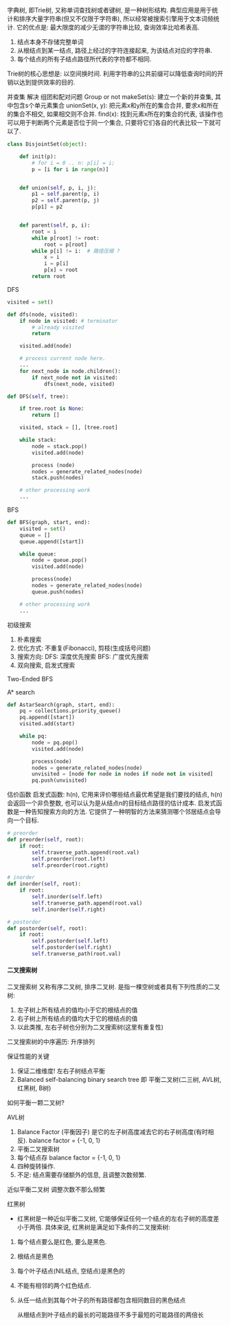 字典树, 即Trie树, 又称单词查找树或者键树, 是一种树形结构. 典型应用是用于统计和排序大量字符串(但又不仅限于字符串), 
所以经常被搜索引擎用于文本词频统计.
它的优点是: 最大限度的减少无谓的字符串比较, 查询效率比哈希表高.

1. 结点本身不存储完整单词
2. 从根结点到某一结点, 路径上经过的字符连接起来, 为该结点对应的字符串.
3. 每个结点的所有子结点路径所代表的字符都不相同.

Trie树的核心思想是: 以空间换时间.
利用字符串的公共前缀可以降低查询时间的开销以达到提供效率的目的.

并查集
解决 组团和配对问题 Group or not
makeSet(s): 建立一个新的并查集, 其中包含s个单元素集合
unionSet(x, y): 把元素x和y所在的集合合并, 要求x和所在的集合不相交, 如果相交则不合并.
find(x): 找到元素x所在的集合的代表, 该操作也可以用于判断两个元素是否位于同一个集合, 只要将它们各自的代表比较一下就可以了. 
```python
class DisjointSet(object):

    def init(p):
        # for i = 0 .. n: p[i] = i;
        p = [i for i in range(n)]


    def union(self, p, i, j):
        p1 = self.parent(p, i)
        p2 = self.parent(p, j)
        p[p1] = p2


    def parent(self, p, i):
        root = i
        while p[root] != root:
            root = p[root]
        while p[i] != i:  # 路径压缩 ?
            x = i
            i = p[i]
            p[x] = root
        return root
```

DFS
```python 递归
visited = set() 

def dfs(node, visited):
    if node in visited: # terminator
    	# already visited 
    	return 

	visited.add(node) 

	# process current node here. 
	...
	for next_node in node.children(): 
		if next_node not in visited: 
			dfs(next_node, visited)
```
```python 非递归
def DFS(self, tree): 

	if tree.root is None: 
		return [] 

	visited, stack = [], [tree.root]

	while stack: 
		node = stack.pop() 
		visited.add(node)

		process (node) 
		nodes = generate_related_nodes(node) 
		stack.push(nodes) 

	# other processing work 
	...
```

BFS
```python
def BFS(graph, start, end):
    visited = set()
	queue = [] 
	queue.append([start]) 

	while queue: 
		node = queue.pop() 
		visited.add(node)

		process(node) 
		nodes = generate_related_nodes(node) 
		queue.push(nodes)

	# other processing work 
	...
```

初级搜索
1. 朴素搜索
2. 优化方式: 不重复(Fibonacci), 剪枝(生成括号问题)
3. 搜索方向:
DFS: 深度优先搜索
BFS: 广度优先搜索
4. 双向搜索, 启发式搜索

Two-Ended BFS


A* search
```python
def AstarSearch(graph, start, end):
    pq = collections.priority_queue()
    pq.append([start])
    visited.add(start)

    while pq:
        node = pq.pop()
        visited.add(node)

        process(node)
        nodes = generate_related_nodes(node)
        unvisited = [node for node in nodes if node not in visited]
        pq.push(unvisited)
```

估价函数
启发式函数: h(n), 它用来评价哪些结点最优希望是我们要找的结点, h(n)会返回一个非负整数, 也可以认为是从结点n的目标结点路径的估计成本.
启发式函数是一种告知搜索方向的方法. 它提供了一种明智的方法来猜测哪个邻居结点会导向一个目标.


```python
# preorder
def preorder(self, root):
    if root:
        self.traverse_path.append(root.val)
        self.preorder(root.left)
        self.preorder(root.right)

# inorder
def inorder(self, root):
    if root:
        self.inorder(self.left)
        self.tranverse_path.append(root.val)
        self.inorder(self.right)

# postorder
def postorder(self, root):
    if root:
        self.postorder(self.left)
        self.postorder(self.right)
        self.tranverse_path(root.val)
```

#### 二叉搜索树
二叉搜索树 又称有序二叉树, 排序二叉树. 是指一棵空树或者具有下列性质的二叉树:
1. 左子树上所有结点的值均小于它的根结点的值
2. 右子树上所有结点的值均大于它的根结点的值
3. 以此类推, 左右子树也分别为二叉搜索树(这里有重复性)

二叉搜索树的中序遍历: 升序排列

保证性能的关键
1. 保证二维维度! 左右子树结点平衡
2. Balanced self-balancing binary search tree 即 平衡二叉树(二三树, AVL树, 红黑树, B树)

如何平衡一颗二叉树?

AVL树
1. Balance Factor (平衡因子)
是它的左子树高度减去它的右子树高度(有时相反). balance factor = {-1, 0, 1}
2. 平衡二叉搜索树
3. 每个结点存 balance factor = {-1, 0, 1}
4. 四种旋转操作.
5. 不足: 结点需要存储额外的信息, 且调整次数频繁.

近似平衡二叉树 调整次数不那么频繁

红黑树
- 红黑树是一种近似平衡二叉树, 它能够保证任何一个结点的左右子树的高度差小于两倍. 具体来说, 红黑树是满足如下条件的二叉搜索树:
1. 每个结点要么是红色, 要么是黑色.
2. 根结点是黑色
3. 每个叶子结点(NIL结点, 空结点)是黑色的
4. 不能有相邻的两个红色结点.
5. 从任一结点到其每个叶子的所有路径都包含相同数目的黑色结点

    从根结点到叶子结点的最长的可能路径不多于最短的可能路径的两倍长
